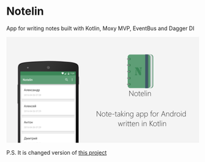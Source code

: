 # Notelin
 App for writing notes built with Kotlin, Moxy MVP, EventBus and 
 Dagger DI
 
 ![Image](https://raw.githubusercontent.com/lordofprograms/Notelin/master/art/banner.png)
 
 P.S. It is changed version of 
 [this project](https://github.com/ImangazalievM/Notelin)
